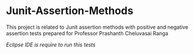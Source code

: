 # Junit-Assertion-Methods
This project is related to Junit assertion methods with positive and negative assertion tests prepared for Professor Prashanth Cheluvasai Ranga

*Eclipse IDE is require to run this tests*
